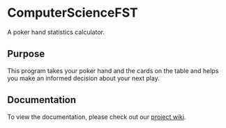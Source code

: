 # ComputerScienceFST
A poker hand statistics calculator.

## Purpose
This program takes your poker hand and the cards on the table and helps you make an informed decision about your next play.

## Documentation
To view the documentation, please check out our [project wiki](https://wildchild9.github.io/ComputerScienceFST/Docs/).
